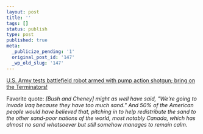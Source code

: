 ```yaml
---
layout: post
title: ''
tags: []
status: publish
type: post
published: true
meta:
  _publicize_pending: '1'
  original_post_id: '147'
  _wp_old_slug: '147'
---
```

<a href="http://www.newstarget.com/002080.html">U.S. Army tests battlefield robot armed with pump action shotgun; bring on the Terminators!</a>

Favorite quote:
<i>[Bush and Cheney] might as well have said, "We're going to invade Iraq because they have too much sand." And 50% of the American people would have believed that, pitching in to help redistribute the sand to the other sand-poor nations of the world, most notably Canada, which has almost no sand whatsoever but still somehow manages to remain calm.</i>
